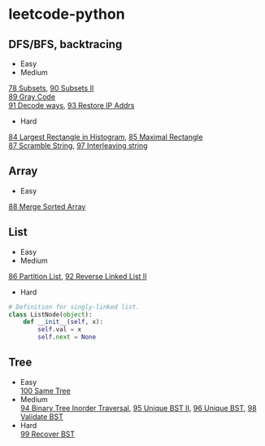 # leetcode-python

## DFS/BFS, backtracing
- Easy<br>
- Medium<br>

[78 Subsets](files/78.md), [90 Subsets II](files/90.md)<br>
[89 Gray Code](files/89.md)<br>
[91 Decode ways](files/91.md), [93 Restore IP Addrs](files/93.md)
- Hard

[84 Largest Rectangle in Histogram](files/84.md), [85 Maximal Rectangle](files/85.md)<br>
[87 Scramble String](files/87.md), [97 Interleaving string](files/97.md)

## Array
- Easy

[88 Merge Sorted Array](files/88.md)

## List
- Easy
- Medium<br>

[86 Partition List](files/86.md), [92 Reverse Linked List II](files/92.md)
- Hard
```python
# Definition for singly-linked list.
class ListNode(object):
    def __init__(self, x):
        self.val = x
        self.next = None
```
## Tree
- Easy<br>
[100 Same Tree](./files/100.md)
- Medium<br>
[94 Binary Tree Inorder Traversal](files/94.md), [95 Unique BST II](./files/95.md), [96 Unique BST](./files/96.md), [98 Validate BST](./files/98.md)
- Hard<br>
[99 Recover BST](./files/99.md)